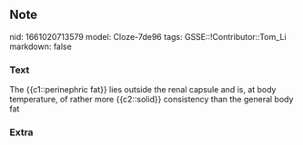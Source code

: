 ## Note
nid: 1661020713579
model: Cloze-7de96
tags: GSSE::!Contributor::Tom_Li
markdown: false

### Text
<div>
  The {{c1::perinephric fat}} lies outside the renal capsule and
  is, at body temperature, of rather more {{c2::solid}} consistency
  than the general body fat
</div>

### Extra

